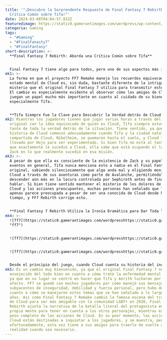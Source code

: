 ```yaml
---
title: '"¡Descubre la Sorprendente Respuesta de Final Fantasy 7 Rebirth a una
  Crítica Común sobre Tifa!"'
date: 2024-03-08T04:04:57.832Z
featuredimage: https://static0.gamerantimages.com/wordpress/wp-content/uploads/2024/03/how-final-fantasy-7-rebirth-addresses-a-common-tifa-criticism.jpg?q=50&fit=contain&w=1140&h=&dpr=1.5
categoria: Gaming
tags:
  - "#Gaming"
  - "#FinalFanasty7"
  - "#FinalFantasy"
short-description: >-
  **Final Fantasy 7 Rebirth: Aborda una Crítica Común sobre Tifa**


  Final Fantasy 7 tiene algo para todos, pero uno de sus aspectos más incomprendidos es cómo Cloud Strife lidia con su retorcida percepción personal de los eventos. Final Fantasy 7 Rebirth hace que sea muy difícil ignorar esto, ya que pasa bastante tiempo enfatizando que Cloud no está del todo bien en su cabeza. Final Fantasy 7 Rebirth hace un excelente trabajo al retratar esto a través de cómo se escriben Cloud, e incluso sus amigos, ya que las mejoras eliminan un agujero argumental del juego original.
mk1: >-
  La forma en que el proyecto FF7 Remake maneja los recuerdos equivocados y el
  estado mental de Cloud es, sin duda, bastante diferente de la intriga y el
  misterio que el original Final Fantasy 7 utiliza para transmitir este punto.
  El cambio es especialmente evidente al observar cómo los amigos de Cloud ahora
  juegan un papel mucho más importante en cuanto al cuidado de su bienestar,
  especialmente Tifa.


  **Tifa Siempre Fue la Clave para Descubrir la Verdad detrás de Cloud Strife**
mk2: Mientras los jugadores tienen que jugar varias horas a través del FF7
  original con la idea equivocada de quién es Cloud, Tifa siempre estuvo al
  tanto de toda la verdad detrás de la situación. Tiene sentido, ya que la
  historia de Cloud comenzó adecuadamente cuando Tifa y la ciudad natal
  compartida de Cloud, Nibelheim, se quemaron hasta el suelo, y Cloud fue
  llevado por Hojo para ser experimentado. Si bien Tifa no está al tanto de lo
  que exactamente le sucedió a Cloud, ella sabe que está ocupando el lugar de
  Zack en lo que realmente sucedió en esa misión.
mk3: >-
  A pesar de que ella es consciente de la existencia de Zack y su papel en los
  eventos en general, Tifa nunca menciona esto a nadie en el Final Fantasy 7
  original, sabiendo silenciosamente que algo anda mal y eligiendo monitorear a
  Cloud a través de sus aventuras como parte de Avalanche, permitiéndole
  descender aún más en la locura controlada por Sephiroth antes de finalmente
  hablar. Si bien tiene sentido mantener el misterio de los dolores de cabeza de
  Cloud y las acciones preocupantes, muchas personas han señalado que Tifa
  apenas parece preocupada a pesar de ser una conocida de Cloud desde hace mucho
  tiempo, y FF7 Rebirth corrige esto.


  **Final Fantasy 7 Rebirth Utiliza la Ironía Dramática para Dar Toda la Historia de los Problemas de Cloud**
mk4: >-
  ![ff7](https://static0.gamerantimages.com/wordpresshttps://static0.gamerantimages.com/wordpress/wp-content/uploads/2024/03/featured-final-fantasy-7-rebirth-how-to-get-a-jungle-chocobo-gongaga-region-chocobo.jpg?q=50&fit=contain&w=750&h=415&dpr=1.5
  "ff7")


  ![ff7](https://static0.gamerantimages.com/wordpresshttps://static0.gamerantimages.com/wordpress/wp-content/uploads/2024/03/final-fantasy-7-rebirth-sales-cloud.jpg?q=50&fit=contain&w=750&h=415&dpr=1.5 "ff7")


  ![ff7](https://static0.gamerantimages.com/wordpresshttps://static0.gamerantimages.com/wordpress/wp-content/uploads/2024/03/tifa-in-final-fantasy-7-rebirth.jpg?q=50&fit=contain&w=750&h=415&dpr=1.5} "ff7")


  Desde el principio del juego, cuando Cloud cuenta su historia del incidente de Nibelheim, Tifa comparte detalles adicionales como testigo pero permanece escéptica debido a cómo sus propios recuerdos no coinciden con los de Cloud. Ella confía en Aerith, la exnovia de Zack Fair, quien también puede ver fácilmente que Cloud no es él mismo. Estos momentos se muestran al jugador desde el principio de la historia, dejando claro que el grupo es consciente de que algo no está bien con Cloud, con los pasos que están tomando para ser solidarios con la situación e incluso suavizar su enfoque hacia él.
mk5: Es un cambio muy bienvenido, ya que el original Final Fantasy 7 no había
  envejecido del todo bien en cuanto a cómo trató la enfermedad mental de Cloud,
  ya que en su lugar se centró en hacer que Tifa y Aerith lucharan por su
  afecto. FF7 se quedó con muchos jugadores por cómo manejó sus mensajes
  subyacentes de inseguridad, debilidad y fuerza personal, pero hubo defectos en
  cuanto a cómo se manejaron estos temas que se han señalado a lo largo de los
  años. Así como Final Fantasy 7 Remake cambió la famosa escena del travestismo
  de Cloud para ser más amigable con la comunidad LGBT+ en 2020, Final Fantasy 7
  Rebirth ajusta la narrativa de la batalla literal del protagonista en su
  propia mente para tener en cuenta a los otros personajes, mientras explora el
  peso completo de las acciones de Cloud. En su peor momento, las acciones de
  Cloud están destinadas a inquietar a los jugadores, y se muestra, pero
  afortunadamente, esta vez tiene a sus amigos para traerlo de vuelta a la
  realidad cuando sea necesario.
---
```

